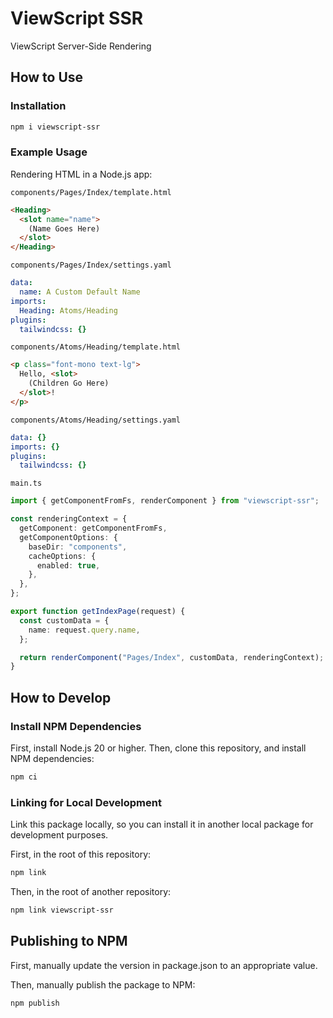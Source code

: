 # ViewScript SSR

ViewScript Server-Side Rendering

## How to Use

### Installation

```bash
npm i viewscript-ssr
```

### Example Usage

Rendering HTML in a Node.js app:

`components/Pages/Index/template.html`

```html
<Heading>
  <slot name="name">
    (Name Goes Here)
  </slot>
</Heading>
```

`components/Pages/Index/settings.yaml`

```yaml
data:
  name: A Custom Default Name
imports:
  Heading: Atoms/Heading
plugins:
  tailwindcss: {}
```

`components/Atoms/Heading/template.html`

```html
<p class="font-mono text-lg">
  Hello, <slot>
    (Children Go Here)
  </slot>!
</p>
```

`components/Atoms/Heading/settings.yaml`

```yaml
data: {}
imports: {}
plugins:
  tailwindcss: {}
```

`main.ts`

```ts
import { getComponentFromFs, renderComponent } from "viewscript-ssr";

const renderingContext = {
  getComponent: getComponentFromFs,
  getComponentOptions: {
    baseDir: "components",
    cacheOptions: {
      enabled: true,
    },
  },
};

export function getIndexPage(request) {
  const customData = {
    name: request.query.name,
  };

  return renderComponent("Pages/Index", customData, renderingContext);
}
```

## How to Develop

### Install NPM Dependencies

First, install Node.js 20 or higher. Then, clone this repository, and install NPM dependencies:

```bash
npm ci
```

### Linking for Local Development

Link this package locally, so you can install it in another local package for development purposes.

First, in the root of this repository:

```bash
npm link
```

Then, in the root of another repository:

```bash
npm link viewscript-ssr
```

## Publishing to NPM

First, manually update the version in package.json to an appropriate value.

Then, manually publish the package to NPM:

```bash
npm publish
```
